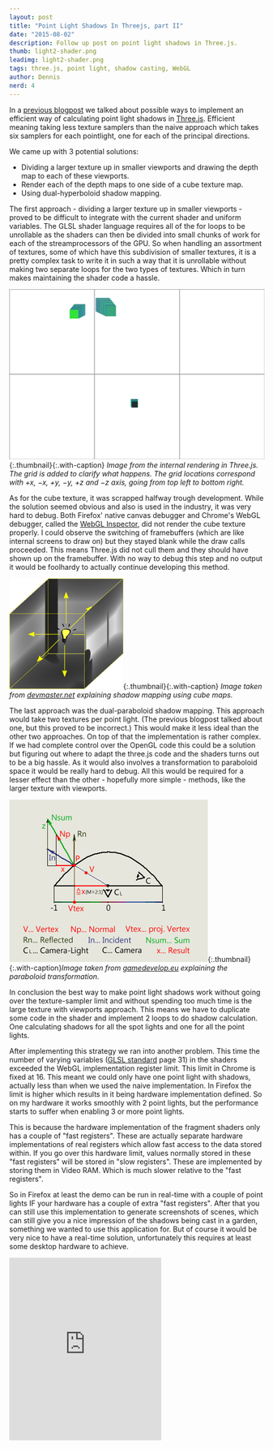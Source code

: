 ```yaml
---
layout: post
title: "Point Light Shadows In Threejs, part II"
date: "2015-08-02"
description: Follow up post on point light shadows in Three.js.
thumb: light2-shader.png
leadimg: light2-shader.png
tags: three.js, point light, shadow casting, WebGL
author: Dennis
nerd: 4
---
```


In a [previous blogpost] we talked about possible ways to implement an efficient way of calculating point light shadows in [Three.js].
Efficient meaning taking less texture samplers than the naive approach which takes six samplers for each pointlight, one for each of the principal directions.

We came up with 3 potential solutions:

* Dividing a larger texture up in smaller viewports and drawing the depth map to each of these viewports.
* Render each of the depth maps to one side of a cube texture map.
* Using dual-hyperboloid shadow mapping.

The first approach - dividing a larger texture up in smaller viewports - proved to be difficult to integrate with the current shader and uniform variables.
The GLSL shader language requires all of the for loops to be unrollable as the shaders can then be divided into small chunks of work for each of the streamprocessors of the GPU.
So when handling an assortment of textures, some of which have this subdivision of smaller textures, it is a pretty complex task to write it in such a way that it is unrollable without making two separate loops for the two types of textures. Which in turn makes maintaining the shader code a hassle.

![viewports](/img/blog/light2-viewports-grid.png){:.thumbnail}{:.with-caption}
*Image from the internal rendering in Three.js. The grid is added to clarify what happens. The grid locations correspond with +x, &minus;x, +y, &minus;y, +z and &minus;z axis, going from top left to bottom right.*

As for the cube texture, it was scrapped halfway trough development. While the solution seemed obvious and also is used in the industry, it was very hard to debug.
Both Firefox' native canvas debugger and Chrome's WebGL debugger, called the [WebGL Inspector], did not render the cube texture properly. I could observe the switching of framebuffers (which are like internal screens to draw on) but they stayed blank while the draw calls proceeded. This means Three.js did not cull them and they should have shown up on the framebuffer. With no way to debug this step and no output it would be foolhardy to actually continue developing this method.

![cube depth map](/img/blog/light2-shadow-cube.png){:.thumbnail}{:.with-caption}
*Image taken from [devmaster.net] explaining shadow mapping using cube maps.*

The last approach was the dual-paraboloid shadow mapping. This approach would take two textures per point light. (The previous blogpost talked about one, but this proved to be incorrect.) This would make it less ideal than the other two approaches. On top of that the implementation is rather complex. If we had complete control over the OpenGL code this could be a solution but figuring out where to adapt the three.js code and the shaders turns out to be a big hassle. As it would also involves a transformation to paraboloid space it would be really hard to debug. All this would be required for a lesser effect than the other - hopefully more simple - methods, like the larger texture with viewports.

![paraboloid transformation](/img/blog/light2-paraboloid-transformation.png){:.thumbnail}{:.with-caption}*Image taken from [gamedevelop.eu] explaining the paraboloid transformation.*

In conclusion the best way to make point light shadows work without going over the texture-sampler limit and without spending too much time is the large texture with viewports approach. This means we have to duplicate some code in the shader and implement 2 loops to do shadow calculation. One calculating shadows for all the spot lights and one for all the point lights.

After implementing this strategy we ran into another problem. This time the number of varying variables ([GLSL standard] page 31) in the shaders exceeded the WebGL implementation register limit. This limit in Chrome is fixed at 16. This meant we could only have one point light with shadows, actually less than when we used the naive implementation. In Firefox the limit is higher which results in it being hardware implementation defined. So on my hardware it works smoothly with 2 point lights, but the performance starts to suffer when enabling 3 or more point lights.

This is because the hardware implementation of the fragment shaders only has a couple of "fast registers". These are actually separate hardware implementations of real registers which allow fast access to the data stored within. If you go over this hardware limit, values normally stored in these "fast registers" will be stored in "slow registers". These are implemented by storing them in Video RAM. Which is much slower relative to the "fast registers".

So in Firefox at least the demo can be run in real-time with a couple of point lights IF your hardware has a couple of extra "fast registers". After that you can still use this implementation to generate screenshots of scenes, which can still give you a nice impression of the shadows being cast in a garden, something we wanted to use this application for. But of course it would be very nice to have a real-time solution, unfortunately this requires at least some desktop hardware to achieve.

<iframe src="https://player.vimeo.com/video/133734871" height="360" frameborder="0" webkitallowfullscreen mozallowfullscreen allowfullscreen></iframe>

[GLSL standard]: https://www.khronos.org/files/opengles_shading_language.pdf#page=37
[devmaster.net]: http://devmaster.net/p/3002/shader-effects-shadow-mapping
[gamedevelop.eu]: http://gamedevelop.eu/en/tutorials/dual-paraboloid-shadow-mapping.htm
[WebGL Inspector]: http://benvanik.github.io/WebGL-Inspector/ "WebGL inspector homepage"
[Three.js]: http://threejs.org/ "three.js homepage"
[previous blogpost]: /2015/05/21/point-light-shadows-in-threejs/
